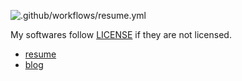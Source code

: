 ![.github/workflows/resume.yml](https://github.com/diohabara/diohabara/workflows/.github/workflows/resume.yml/badge.svg)

My softwares follow [LICENSE](https://github.com/diohabara/diohabara/blob/master/LICENSE) if they are not licensed.

- [resume](https://github.com/diohabara/diohabara/blob/master/resume/resume.pdf)
- [blog](https://diohabara.github.io/)
